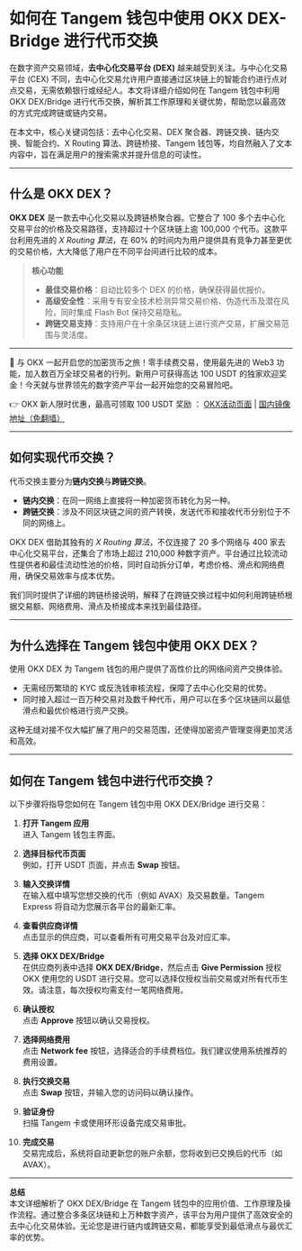 # 如何在 Tangem 钱包中使用 OKX DEX-Bridge 进行代币交换

在数字资产交易领域，**去中心化交易平台 (DEX)** 越来越受到关注。与中心化交易平台 (CEX) 不同，去中心化交易允许用户直接通过区块链上的智能合约进行点对点交易，无需依赖银行或经纪人。本文将详细介绍如何在 Tangem 钱包中利用 OKX DEX/Bridge 进行代币交换，解析其工作原理和关键优势，帮助您以最高效的方式完成跨链或链内交易。

在本文中，核心关键词包括：去中心化交易、DEX 聚合器、跨链交换、链内交换、智能合约、X Routing 算法、跨链桥接、Tangem 钱包等，均自然融入了文本内容中，旨在满足用户的搜索需求并提升信息的可读性。

---

## 什么是 OKX DEX？

**OKX DEX** 是一款去中心化交易以及跨链桥聚合器。它整合了 100 多个去中心化交易平台的价格及交易路径，支持超过十个区块链上逾 100,000 个代币。这款平台利用先进的 *X Routing 算法*，在 60% 的时间内为用户提供具有竞争力甚至更优的交易价格，大大降低了用户在不同平台间进行比较的成本。

> **核心功能**  
> - **最佳交易价格**：自动比较多个 DEX 的价格，确保获得最优报价。  
> - **高级安全性**：采用专有安全技术检测异常交易价格、伪造代币及潜在风险，同时集成 Flash Bot 保持交易隐私。  
> - **跨链交易支持**：支持用户在十余条区块链上进行资产交易，扩展交易范围与灵活度。

---

🚀 与 OKX 一起开启您的加密货币之旅！零手续费交易，使用最先进的 Web3 功能，加入数百万全球交易者的行列。新用户可获得高达 100 USDT 的独家欢迎奖金！今天就与世界领先的数字资产平台一起开始您的交易冒险吧。

👉 OKX 新人限时优惠，最高可领取 100 USDT 奖励 ： [OKX活动页面](https://bit.ly/OKXe) | [国内镜像地址（免翻墙）](https://bit.ly/okX)

---

## 如何实现代币交换？

代币交换主要分为**链内交换**与**跨链交换**。  
- **链内交换**：在同一网络上直接将一种加密货币转化为另一种。  
- **跨链交换**：涉及不同区块链之间的资产转换，发送代币和接收代币分别位于不同的网络上。

OKX DEX 借助其独有的 *X Routing 算法*，不仅连接了 20 多个网络与 400 家去中心化交易平台，还集合了市场上超过 210,000 种数字资产。平台通过比较流动性提供者和最佳流动性池的价格，同时自动拆分订单，考虑价格、滑点和网络费用，确保交易效率与成本优势。

我们同时提供了详细的跨链桥接说明，解释了在跨链交换过程中如何利用跨链桥根据交易额、网络费用、滑点及桥接成本来找到最佳路径。

---

## 为什么选择在 Tangem 钱包中使用 OKX DEX？

使用 OKX DEX 为 Tangem 钱包的用户提供了高性价比的网络间资产交换体验。  
- 无需经历繁琐的 KYC 或反洗钱审核流程，保障了去中心化交易的优势。  
- 同时接入超过一百万种交易对及数千种代币，用户可以在多个区块链间以最低滑点和最优价格进行资产交换。

这种无缝对接不仅大幅扩展了用户的交易范围，还使得加密资产管理变得更加灵活和高效。

---

## 如何在 Tangem 钱包中进行代币交换？

以下步骤将指导您如何在 Tangem 钱包中用 OKX DEX/Bridge 进行交易：

1. **打开 Tangem 应用**  
   进入 Tangem 钱包主界面。

2. **选择目标代币页面**  
   例如，打开 USDT 页面，并点击 **Swap** 按钮。

3. **输入交换详情**  
   在输入框中填写您想交换的代币（例如 AVAX）及交易数量。Tangem Express 将自动为您展示各平台的最新汇率。

4. **查看供应商详情**  
   点击显示的供应商，可以查看所有可用交易平台及对应汇率。

5. **选择 OKX DEX/Bridge**  
   在供应商列表中选择 **OKX DEX/Bridge**，然后点击 **Give Permission** 授权 OKX 使用您的 USDT 进行交易。您可以选择仅授权当前交易或对所有代币生效。请注意，每次授权均需支付一笔网络费用。

6. **确认授权**  
   点击 **Approve** 按钮以确认交易授权。

7. **选择网络费用**  
   点击 **Network fee** 按钮，选择适合的手续费档位。我们建议使用系统推荐的费用设置。

8. **执行交换交易**  
   点击 **Swap** 按钮，并输入您的访问码以确认操作。

9. **验证身份**  
   扫描 Tangem 卡或使用环形设备完成交易审批。

10. **完成交易**  
    交易完成后，系统将自动更新您的账户余额，您将收到已交换后的代币（如 AVAX）。

---

**总结**  
本文详细解析了 OKX DEX/Bridge 在 Tangem 钱包中的应用价值、工作原理及操作流程。通过整合多条区块链和上万种数字资产，该平台为用户提供了高效安全的去中心化交易体验。无论您是进行链内或跨链交易，都能享受到最低滑点与最优汇率的优势。